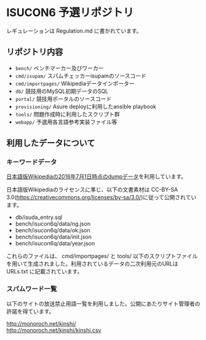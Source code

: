 # ISUCON6 予選リポジトリ

レギュレーションは Regulation.md に書かれています。

## リポジトリ内容

- `bench/` ベンチマーカー及びワーカー
- `cmd/isupam/` スパムチェッカーisupamのソースコード
- `cmd/importpages/` Wikipediaデータインポーター
- `db/` 競技用のMySQL初期データのSQL
- `portal/` 競技用ポータルのソースコード
- `provisioning/` Asure deployに利用したansible playbook
- `tools/` 問題作成時に利用したスクリプト群
- `webapp/` 予選用各言語参考実装ファイル等

## 利用したデータについて

### キーワードデータ

[日本語版Wikipediaの2016年7月1日時点のdumpデータ](https://dumps.wikimedia.org/jawiki/20160701/jawiki-20160701-pages-articles-multistream.xml.bz2)を利用しています。

日本語版Wikipediaのライセンスに準じ、以下の文書素材は CC-BY-SA 3.0(<https://creativecommons.org/licenses/by-sa/3.0/>)に従って公開されています。

- db/isuda_entry.sql
- bench/isucon6q/data/ng.json
- bench/isucon6q/data/ok.json
- bench/isucon6q/data/init.json
- bench/isucon6q/data/year.json

これらのファイルは、  cmd/importpages/ と tools/ 以下のスクリプトファイルを用いて生成されました。利用されているデータの二次利用元のURLは URLs.txt に記載されています。

### スパムワード一覧

以下のサイトの放送禁止用語一覧を利用しました。公開にあたりサイト管理者の許諾を得ています。

http://monoroch.net/kinshi/  
http://monoroch.net/kinshi/kinshi.csv
